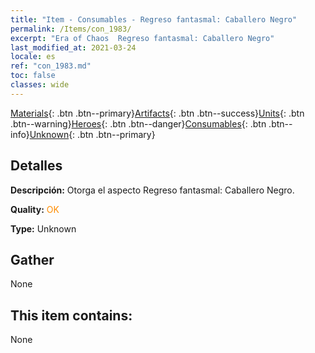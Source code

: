 ```yaml
---
title: "Item - Consumables - Regreso fantasmal: Caballero Negro"
permalink: /Items/con_1983/
excerpt: "Era of Chaos  Regreso fantasmal: Caballero Negro"
last_modified_at: 2021-03-24
locale: es
ref: "con_1983.md"
toc: false
classes: wide
---
```

 [Materials](/es/Items/){: .btn .btn--primary}[Artifacts](/es/Items/Artifacts/){: .btn .btn--success}[Units](/es/Items/Units/){: .btn .btn--warning}[Heroes](/es/Items/Heroes/){: .btn .btn--danger}[Consumables](/es/Items/Consumables/){: .btn .btn--info}[Unknown](/es/Items/Unknown/){: .btn .btn--primary}

## Detalles
 **Descripción:** Otorga el aspecto Regreso fantasmal: Caballero Negro.

 **Quality:** <span style="color: #FF8C00">OK</span>

 **Type:** Unknown

## Gather

  None

## This item contains:

  None

